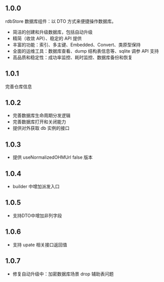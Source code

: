 ## 1.0.0

rdbStore 数据库组件：以 DTO 方式来便捷操作数据库。

- 简洁的创建和升级数据库，包括自动升级
- 精简（收敛 API）、稳定的 API 提供
- 丰富的功能：索引、多主键、Embedded、Convert、类原型保持
- 全面的运维工具：数据库查看、dump 结构表信息等、sqlite 调参 API 支持
- 高品质和稳定性：成功率监控、耗时监控、数据库备份和恢复 

## 1.0.1

完善仓库信息

## 1.0.2

* 完善数据库生命周期分发逻辑
* 完善数据库打开和关闭能力
* 提供对外获取 db 实例的接口

## 1.0.3

* 提供 useNormalizedOHMUrl false 版本

## 1.0.4

* builder 中增加派发入口

## 1.0.5

* 支持DTO中增加非列字段

## 1.0.6

* 支持 upate 相关接口返回值

## 1.0.7

* 修复自动升级中：加密数据库场景 drop 辅助表问题